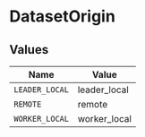 # DatasetOrigin


## Values

| Name           | Value          |
| -------------- | -------------- |
| `LEADER_LOCAL` | leader_local   |
| `REMOTE`       | remote         |
| `WORKER_LOCAL` | worker_local   |